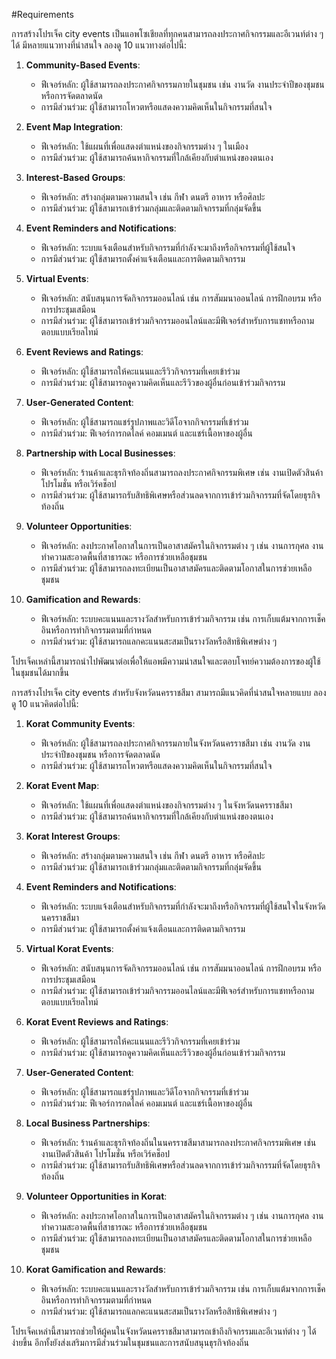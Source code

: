 #Requirements

การสร้างโปรเจ็ค city events เป็นแอพโซเชียลที่ทุกคนสามารถลงประกาศกิจกรรมและอีเวนท์ต่าง ๆ ได้ มีหลายแนวทางที่น่าสนใจ ลองดู 10 แนวทางต่อไปนี้:

1. **Community-Based Events**:
   - ฟีเจอร์หลัก: ผู้ใช้สามารถลงประกาศกิจกรรมภายในชุมชน เช่น งานวัด งานประจำปีของชุมชน หรือการจัดตลาดนัด
   - การมีส่วนร่วม: ผู้ใช้สามารถโหวตหรือแสดงความคิดเห็นในกิจกรรมที่สนใจ

2. **Event Map Integration**:
   - ฟีเจอร์หลัก: ใช้แผนที่เพื่อแสดงตำแหน่งของกิจกรรมต่าง ๆ ในเมือง
   - การมีส่วนร่วม: ผู้ใช้สามารถค้นหากิจกรรมที่ใกล้เคียงกับตำแหน่งของตนเอง

3. **Interest-Based Groups**:
   - ฟีเจอร์หลัก: สร้างกลุ่มตามความสนใจ เช่น กีฬา ดนตรี อาหาร หรือศิลปะ
   - การมีส่วนร่วม: ผู้ใช้สามารถเข้าร่วมกลุ่มและติดตามกิจกรรมที่กลุ่มจัดขึ้น

4. **Event Reminders and Notifications**:
   - ฟีเจอร์หลัก: ระบบแจ้งเตือนสำหรับกิจกรรมที่กำลังจะมาถึงหรือกิจกรรมที่ผู้ใช้สนใจ
   - การมีส่วนร่วม: ผู้ใช้สามารถตั้งค่าแจ้งเตือนและการติดตามกิจกรรม

5. **Virtual Events**:
   - ฟีเจอร์หลัก: สนับสนุนการจัดกิจกรรมออนไลน์ เช่น การสัมมนาออนไลน์ การฝึกอบรม หรือการประชุมเสมือน
   - การมีส่วนร่วม: ผู้ใช้สามารถเข้าร่วมกิจกรรมออนไลน์และมีฟีเจอร์สำหรับการแชทหรือถามตอบแบบเรียลไทม์

6. **Event Reviews and Ratings**:
   - ฟีเจอร์หลัก: ผู้ใช้สามารถให้คะแนนและรีวิวกิจกรรมที่เคยเข้าร่วม
   - การมีส่วนร่วม: ผู้ใช้สามารถดูความคิดเห็นและรีวิวของผู้อื่นก่อนเข้าร่วมกิจกรรม

7. **User-Generated Content**:
   - ฟีเจอร์หลัก: ผู้ใช้สามารถแชร์รูปภาพและวิดีโอจากกิจกรรมที่เข้าร่วม
   - การมีส่วนร่วม: ฟีเจอร์การกดไลค์ คอมเมนต์ และแชร์เนื้อหาของผู้อื่น

8. **Partnership with Local Businesses**:
   - ฟีเจอร์หลัก: ร้านค้าและธุรกิจท้องถิ่นสามารถลงประกาศกิจกรรมพิเศษ เช่น งานเปิดตัวสินค้า โปรโมชั่น หรือเวิร์คช็อป
   - การมีส่วนร่วม: ผู้ใช้สามารถรับสิทธิพิเศษหรือส่วนลดจากการเข้าร่วมกิจกรรมที่จัดโดยธุรกิจท้องถิ่น

9. **Volunteer Opportunities**:
   - ฟีเจอร์หลัก: ลงประกาศโอกาสในการเป็นอาสาสมัครในกิจกรรมต่าง ๆ เช่น งานการกุศล งานทำความสะอาดพื้นที่สาธารณะ หรือการช่วยเหลือชุมชน
   - การมีส่วนร่วม: ผู้ใช้สามารถลงทะเบียนเป็นอาสาสมัครและติดตามโอกาสในการช่วยเหลือชุมชน

10. **Gamification and Rewards**:
    - ฟีเจอร์หลัก: ระบบคะแนนและรางวัลสำหรับการเข้าร่วมกิจกรรม เช่น การเก็บแต้มจากการเช็คอินหรือการทำกิจกรรมตามที่กำหนด
    - การมีส่วนร่วม: ผู้ใช้สามารถแลกคะแนนสะสมเป็นรางวัลหรือสิทธิพิเศษต่าง ๆ

โปรเจ็คเหล่านี้สามารถนำไปพัฒนาต่อเพื่อให้แอพมีความน่าสนใจและตอบโจทย์ความต้องการของผู้ใช้ในชุมชนได้มากขึ้น

การสร้างโปรเจ็ค city events สำหรับจังหวัดนครราชสีมา สามารถมีแนวคิดที่น่าสนใจหลายแบบ ลองดู 10 แนวคิดต่อไปนี้:

1. **Korat Community Events**:
   - ฟีเจอร์หลัก: ผู้ใช้สามารถลงประกาศกิจกรรมภายในจังหวัดนครราชสีมา เช่น งานวัด งานประจำปีของชุมชน หรือการจัดตลาดนัด
   - การมีส่วนร่วม: ผู้ใช้สามารถโหวตหรือแสดงความคิดเห็นในกิจกรรมที่สนใจ

2. **Korat Event Map**:
   - ฟีเจอร์หลัก: ใช้แผนที่เพื่อแสดงตำแหน่งของกิจกรรมต่าง ๆ ในจังหวัดนครราชสีมา
   - การมีส่วนร่วม: ผู้ใช้สามารถค้นหากิจกรรมที่ใกล้เคียงกับตำแหน่งของตนเอง

3. **Korat Interest Groups**:
   - ฟีเจอร์หลัก: สร้างกลุ่มตามความสนใจ เช่น กีฬา ดนตรี อาหาร หรือศิลปะ
   - การมีส่วนร่วม: ผู้ใช้สามารถเข้าร่วมกลุ่มและติดตามกิจกรรมที่กลุ่มจัดขึ้น

4. **Event Reminders and Notifications**:
   - ฟีเจอร์หลัก: ระบบแจ้งเตือนสำหรับกิจกรรมที่กำลังจะมาถึงหรือกิจกรรมที่ผู้ใช้สนใจในจังหวัดนครราชสีมา
   - การมีส่วนร่วม: ผู้ใช้สามารถตั้งค่าแจ้งเตือนและการติดตามกิจกรรม

5. **Virtual Korat Events**:
   - ฟีเจอร์หลัก: สนับสนุนการจัดกิจกรรมออนไลน์ เช่น การสัมมนาออนไลน์ การฝึกอบรม หรือการประชุมเสมือน
   - การมีส่วนร่วม: ผู้ใช้สามารถเข้าร่วมกิจกรรมออนไลน์และมีฟีเจอร์สำหรับการแชทหรือถามตอบแบบเรียลไทม์

6. **Korat Event Reviews and Ratings**:
   - ฟีเจอร์หลัก: ผู้ใช้สามารถให้คะแนนและรีวิวกิจกรรมที่เคยเข้าร่วม
   - การมีส่วนร่วม: ผู้ใช้สามารถดูความคิดเห็นและรีวิวของผู้อื่นก่อนเข้าร่วมกิจกรรม

7. **User-Generated Content**:
   - ฟีเจอร์หลัก: ผู้ใช้สามารถแชร์รูปภาพและวิดีโอจากกิจกรรมที่เข้าร่วม
   - การมีส่วนร่วม: ฟีเจอร์การกดไลค์ คอมเมนต์ และแชร์เนื้อหาของผู้อื่น

8. **Local Business Partnerships**:
   - ฟีเจอร์หลัก: ร้านค้าและธุรกิจท้องถิ่นในนครราชสีมาสามารถลงประกาศกิจกรรมพิเศษ เช่น งานเปิดตัวสินค้า โปรโมชั่น หรือเวิร์คช็อป
   - การมีส่วนร่วม: ผู้ใช้สามารถรับสิทธิพิเศษหรือส่วนลดจากการเข้าร่วมกิจกรรมที่จัดโดยธุรกิจท้องถิ่น

9. **Volunteer Opportunities in Korat**:
   - ฟีเจอร์หลัก: ลงประกาศโอกาสในการเป็นอาสาสมัครในกิจกรรมต่าง ๆ เช่น งานการกุศล งานทำความสะอาดพื้นที่สาธารณะ หรือการช่วยเหลือชุมชน
   - การมีส่วนร่วม: ผู้ใช้สามารถลงทะเบียนเป็นอาสาสมัครและติดตามโอกาสในการช่วยเหลือชุมชน

10. **Korat Gamification and Rewards**:
    - ฟีเจอร์หลัก: ระบบคะแนนและรางวัลสำหรับการเข้าร่วมกิจกรรม เช่น การเก็บแต้มจากการเช็คอินหรือการทำกิจกรรมตามที่กำหนด
    - การมีส่วนร่วม: ผู้ใช้สามารถแลกคะแนนสะสมเป็นรางวัลหรือสิทธิพิเศษต่าง ๆ

โปรเจ็คเหล่านี้สามารถช่วยให้ผู้คนในจังหวัดนครราชสีมาสามารถเข้าถึงกิจกรรมและอีเวนท์ต่าง ๆ ได้ง่ายขึ้น อีกทั้งยังส่งเสริมการมีส่วนร่วมในชุมชนและการสนับสนุนธุรกิจท้องถิ่น